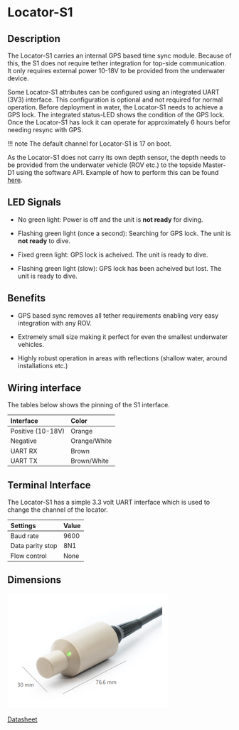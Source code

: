 # Locator-S1

## Description

The Locator-S1 carries an internal GPS based time sync module. Because of this, the S1 does not require tether integration for top-side communication. It only requires external power 10-18V to be provided from the underwater device. 

Some Locator-S1 attributes can be configured using an integrated UART (3V3) interface. This configuration is optional and not required for normal operation. Before deployment in water, the Locator-S1 needs to achieve a GPS lock. The integrated status-LED shows the condition of the GPS lock. Once the Locator-S1 has lock it can operate for approximately 6 hours befor needing resync with GPS.

!!! note
    The default channel for Locator-S1 is 17 on boot.

As the Locator-S1 does not carry its own depth sensor, the depth needs to be provided from the underwater vehicle (ROV etc.) to the topside Master-D1 using the software API. Example of how to perform this can be found [here](https://waterlinked.github.io/docs/explorer-kit/gui/api/).

## LED Signals

* No green light: Power is off and the unit is **not ready** for diving.

* Flashing green light (once a second): Searching for GPS lock. The unit is **not ready** to dive.

* Fixed green light: GPS lock is acheived. The unit is ready to dive.

* Flashing green light (slow): GPS lock has been acheived but lost. The unit is ready to dive.

## Benefits

* GPS based sync removes all tether requirements enabling very easy integration with any ROV.

* Extremely small size making it perfect for even the smallest underwater vehicles.

* Highly robust operation in areas with reflections (shallow water, around installations etc.)

## Wiring interface

The tables below shows the pinning of the S1 interface.

| Interface           | Color |
| :------------------ | :-- |
| Positive (10-18V) | Orange  |
| Negative | Orange/White   |
| UART RX | Brown  |
| UART TX | Brown/White   |

## Terminal Interface

The Locator-S1 has a simple 3.3 volt UART interface which is used to change the channel of the locator.

| Settings           | Value |
| :------------------ | :-- |
| Baud rate | 9600  |
| Data parity stop | 8N1   |
| Flow control | None  |

## Dimensions

![s1_dimensions](../img/s1_dimensions.png)

[Datasheet](https://www.waterlinked.com/datasheets/locator-s1/)

